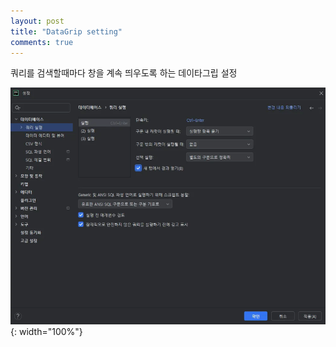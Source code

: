 ```yaml
---
layout: post
title: "DataGrip setting"
comments: true
---
```


쿼리를 검색할때마다 창을 계속 띄우도록 하는 데이타그립 설정

![WORK_AI](/images/20241023_DATAGRIP.png){: width="100%"}

